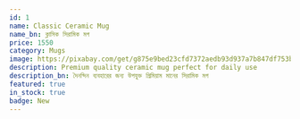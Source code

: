 ```yaml
---
id: 1
name: Classic Ceramic Mug
name_bn: ক্লাসিক সিরামিক মগ
price: 1550
category: Mugs
image: https://pixabay.com/get/g875e9bed23cfd7372aedb93d937a7b847df753b50d255397f8190d05a5b16aab4fe3bf8e8df8d0c4e8ec4eb22975efb774dde2434dbe85e6bbd57f3c061421f9_1280.jpg
description: Premium quality ceramic mug perfect for daily use
description_bn: দৈনন্দিন ব্যবহারের জন্য উপযুক্ত প্রিমিয়াম মানের সিরামিক মগ
featured: true
in_stock: true
badge: New
---
```

